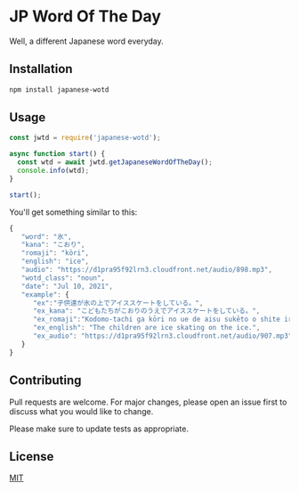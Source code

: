 
# JP Word Of The Day

Well, a different Japanese word everyday. 

## Installation

```bash
npm install japanese-wotd
```

## Usage

```js
const jwtd = require('japanese-wotd');

async function start() {
  const wtd = await jwtd.getJapaneseWordOfTheDay();
  console.info(wtd);
}

start();
```

You'll get something similar to this:

```js
{
   "word": "氷",
   "kana": "こおり",
   "romaji": "kōri",
   "english": "ice",
   "audio": "https://d1pra95f92lrn3.cloudfront.net/audio/898.mp3",
   "wotd_class": "noun",
   "date": "Jul 10, 2021",
   "example": {
      "ex":"子供達が氷の上でアイススケートをしている。",
      "ex_kana": "こどもたちがこおりのうえでアイススケートをしている。",
      "ex_romaji":"Kodomo-tachi ga kōri no ue de aisu sukēto o shite iru.",
      "ex_english": "The children are ice skating on the ice.",
      "ex_audio": "https://d1pra95f92lrn3.cloudfront.net/audio/907.mp3"
   }
}
```

## Contributing
Pull requests are welcome. For major changes, please open an issue first to discuss what you would like to change.

Please make sure to update tests as appropriate.

## License
[MIT](https://choosealicense.com/licenses/mit/)
